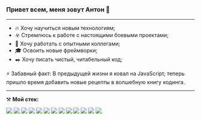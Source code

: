 ### Привет всем, меня зовут Антон 👋
---
- 🔥 Хочу научиться новым технологиям;
- ☣️ Стремлюсь к работе с настоящими боевыми проектами;
- 🔞 Хочу работать с опытными коллегами;
- 🎓 Освоить новые фреймворки;
- ✒️ Хочу писать чистый, читабельный код;

⚡ Забавный факт: В предыдущей жизни я ковал на JavaScript; теперь пришло время добавить новые рецепты в волшебную книгу кодинга.
***
⚒️ **Мой стек:**

<img src="https://img.shields.io/badge/JAVASCRIPT-2F4F4F?style=for-the-badge&logo=javascript&logoColor="/> <img src="https://img.shields.io/badge/React-2F4F4F?style=for-the-badge&logo=react&logoColor="/> <img src="https://img.shields.io/badge/Node.js-2F4F4F?style=for-the-badge&logo=node.js&logoColor="/> <img src="https://img.shields.io/badge/typescript-2F4F4F?style=for-the-badge&logo=typescript&logoColor="/> <img src="https://img.shields.io/badge/mongoDB-2F4F4F?style=for-the-badge&logo=mongodb&logoColor="/> <img src="https://img.shields.io/badge/webpack-2F4F4F?style=for-the-badge&logo=webpack&logoColor="/> <img src="https://img.shields.io/badge/git-2F4F4F?style=for-the-badge&logo=git&logoColor="/> <img src="https://img.shields.io/badge/github-2F4F4F?style=for-the-badge&logo=github&logoColor="/> <img src="https://img.shields.io/badge/html5-2F4F4F?style=for-the-badge&logo=html5&logoColor="/> <img src="https://img.shields.io/badge/css3-2F4F4F?style=for-the-badge&logo=css3&logoColor="/> <img src="https://img.shields.io/badge/jenkins-2F4F4F?style=for-the-badge&logo=jenkins&logoColor=white"/> <img src="https://img.shields.io/badge/scss-2F4F4F?style=for-the-badge&logo=sass&logoColor="/> <img src="https://img.shields.io/badge/bitbucket-2F4F4F?style=for-the-badge&logo=bitbucket&logoColor="/>

